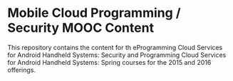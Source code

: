 # Mobile Cloud Programming / Security MOOC Content

This repository contains the content for th eProgramming Cloud Services for Android Handheld Systems: Security and Programming Cloud Services for Android Handheld Systems: Spring courses for the 2015 and 2016 offerings.
